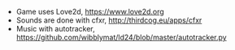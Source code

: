 - Game uses Love2d, https://www.love2d.org
- Sounds are done with cfxr, http://thirdcog.eu/apps/cfxr
- Music with autotracker, https://github.com/wibblymat/ld24/blob/master/autotracker.py
